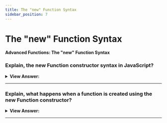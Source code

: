 ```yaml
---
title: The "new" Function Syntax
sidebar_position: 7
---
```


# The "new" Function Syntax

**Advanced Functions: The "new" Function Syntax**

<head>
  <title>The "new" Function Syntax - JavaScript Interview Questions & Answers</title>
  <meta charSet="utf-8" />
</head>

### Explain, the new Function constructor syntax in JavaScript?

<details>
  <summary><strong>View Answer:</strong></summary>
  <div>
  <div><strong>Interview Response:</strong> The Function constructor creates a new Function object. Calling the constructor directly can create functions dynamically but suffers from security and similar (but far less significant) performance issues to eval. However, unlike eval, the Function constructor creates functions which execute in the global scope only. One thing that should be noted, is that the new Function syntax does not require a function body to work. The major difference from other ways to build a function is that the function is created literally from a string, that is passed at run time. In fact, we can receive a string from an external source and use it in a function constructor. It is used in specific cases, like when we receive code from a server, or to dynamically compile a function from a template, in complex web-applications.
</div><br />
  <div><strong className="codeExample">Code Example:</strong><br /><br />

<strong>Syntax: </strong> new Function([arg1 [, arg2 [, ...argN]] ,] functionBody);<br /><br />

  <div></div>

```js
let sum = new Function('a', 'b', 'return a + b');

console.log(sum(1, 2)); // 3

// new Function without a function body

let sayHi = new Function('alert("Hello, JavaScript")');

sayHi(); // Hello, JavaScript
```

  </div>
  </div>
</details>

---

### Explain, what happens when a function is created using the new Function constructor?

<details>
  <summary><strong>View Answer:</strong></summary>
  <div>
  <div><strong>Interview Response:</strong> When a function is created using new Function, its [[Environment]] is set to reference not the current Lexical Environment, but the global one. So, such function does not have access to outer variables, only to the global ones. This special feature of new Function looks strange but appears especially useful in practice. Hence, they cannot use outer variables. But that is good, because it insures us from errors. Passing parameters explicitly is a much better method architecturally and causes no problems with minifiers.
</div>
  </div>
</details>

---
